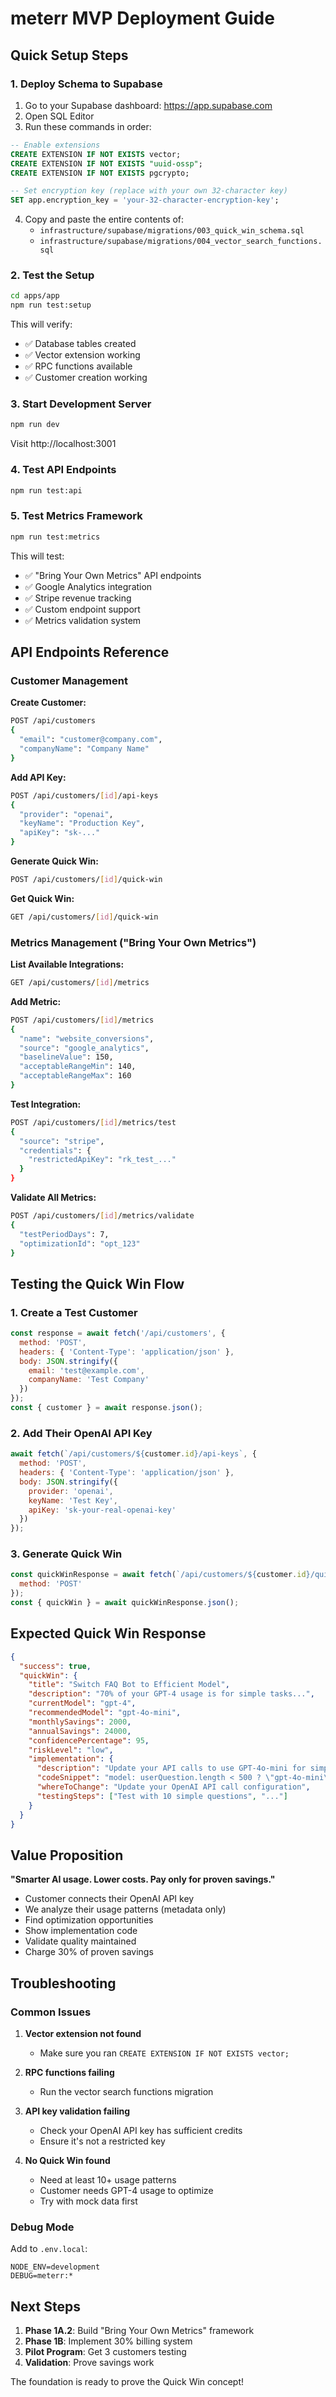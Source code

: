 # meterr MVP Deployment Guide

## Quick Setup Steps

### 1. Deploy Schema to Supabase

1. Go to your Supabase dashboard: https://app.supabase.com
2. Open SQL Editor
3. Run these commands in order:

```sql
-- Enable extensions
CREATE EXTENSION IF NOT EXISTS vector;
CREATE EXTENSION IF NOT EXISTS "uuid-ossp";
CREATE EXTENSION IF NOT EXISTS pgcrypto;

-- Set encryption key (replace with your own 32-character key)
SET app.encryption_key = 'your-32-character-encryption-key';
```

4. Copy and paste the entire contents of:
   - `infrastructure/supabase/migrations/003_quick_win_schema.sql`
   - `infrastructure/supabase/migrations/004_vector_search_functions.sql`

### 2. Test the Setup

```bash
cd apps/app
npm run test:setup
```

This will verify:
- ✅ Database tables created
- ✅ Vector extension working
- ✅ RPC functions available
- ✅ Customer creation working

### 3. Start Development Server

```bash
npm run dev
```

Visit http://localhost:3001

### 4. Test API Endpoints

```bash
npm run test:api
```

### 5. Test Metrics Framework

```bash
npm run test:metrics
```

This will test:
- ✅ "Bring Your Own Metrics" API endpoints
- ✅ Google Analytics integration
- ✅ Stripe revenue tracking
- ✅ Custom endpoint support
- ✅ Metrics validation system

## API Endpoints Reference

### Customer Management

**Create Customer:**
```bash
POST /api/customers
{
  "email": "customer@company.com",
  "companyName": "Company Name"
}
```

**Add API Key:**
```bash
POST /api/customers/[id]/api-keys
{
  "provider": "openai",
  "keyName": "Production Key",
  "apiKey": "sk-..."
}
```

**Generate Quick Win:**
```bash
POST /api/customers/[id]/quick-win
```

**Get Quick Win:**
```bash
GET /api/customers/[id]/quick-win
```

### Metrics Management ("Bring Your Own Metrics")

**List Available Integrations:**
```bash
GET /api/customers/[id]/metrics
```

**Add Metric:**
```bash
POST /api/customers/[id]/metrics
{
  "name": "website_conversions",
  "source": "google_analytics",
  "baselineValue": 150,
  "acceptableRangeMin": 140,
  "acceptableRangeMax": 160
}
```

**Test Integration:**
```bash
POST /api/customers/[id]/metrics/test
{
  "source": "stripe",
  "credentials": {
    "restrictedApiKey": "rk_test_..."
  }
}
```

**Validate All Metrics:**
```bash
POST /api/customers/[id]/metrics/validate
{
  "testPeriodDays": 7,
  "optimizationId": "opt_123"
}
```

## Testing the Quick Win Flow

### 1. Create a Test Customer
```javascript
const response = await fetch('/api/customers', {
  method: 'POST',
  headers: { 'Content-Type': 'application/json' },
  body: JSON.stringify({
    email: 'test@example.com',
    companyName: 'Test Company'
  })
});
const { customer } = await response.json();
```

### 2. Add Their OpenAI API Key
```javascript
await fetch(`/api/customers/${customer.id}/api-keys`, {
  method: 'POST',
  headers: { 'Content-Type': 'application/json' },
  body: JSON.stringify({
    provider: 'openai',
    keyName: 'Test Key',
    apiKey: 'sk-your-real-openai-key'
  })
});
```

### 3. Generate Quick Win
```javascript
const quickWinResponse = await fetch(`/api/customers/${customer.id}/quick-win`, {
  method: 'POST'
});
const { quickWin } = await quickWinResponse.json();
```

## Expected Quick Win Response

```json
{
  "success": true,
  "quickWin": {
    "title": "Switch FAQ Bot to Efficient Model",
    "description": "70% of your GPT-4 usage is for simple tasks...",
    "currentModel": "gpt-4",
    "recommendedModel": "gpt-4o-mini", 
    "monthlySavings": 2000,
    "annualSavings": 24000,
    "confidencePercentage": 95,
    "riskLevel": "low",
    "implementation": {
      "description": "Update your API calls to use GPT-4o-mini for simple questions",
      "codeSnippet": "model: userQuestion.length < 500 ? \"gpt-4o-mini\" : \"gpt-4\"",
      "whereToChange": "Update your OpenAI API call configuration",
      "testingSteps": ["Test with 10 simple questions", "..."]
    }
  }
}
```

## Value Proposition

**"Smarter AI usage. Lower costs. Pay only for proven savings."**

- Customer connects their OpenAI API key
- We analyze their usage patterns (metadata only)
- Find optimization opportunities 
- Show implementation code
- Validate quality maintained
- Charge 30% of proven savings

## Troubleshooting

### Common Issues

1. **Vector extension not found**
   - Make sure you ran `CREATE EXTENSION IF NOT EXISTS vector;`

2. **RPC functions failing**
   - Run the vector search functions migration

3. **API key validation failing**
   - Check your OpenAI API key has sufficient credits
   - Ensure it's not a restricted key

4. **No Quick Win found**
   - Need at least 10+ usage patterns
   - Customer needs GPT-4 usage to optimize
   - Try with mock data first

### Debug Mode

Add to `.env.local`:
```
NODE_ENV=development
DEBUG=meterr:*
```

## Next Steps

1. **Phase 1A.2**: Build "Bring Your Own Metrics" framework
2. **Phase 1B**: Implement 30% billing system
3. **Pilot Program**: Get 3 customers testing
4. **Validation**: Prove savings work

The foundation is ready to prove the Quick Win concept!